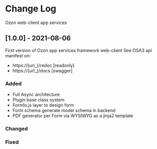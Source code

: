 # Change Log
Ozon web-client app services

## [1.0.0] - 2021-08-06

First version of Ozon app services framework web-client
See OSA3 api manifest on:
 - https://{url_}/redoc [readonly]
 - https://{url_}/docs  [swagger]
 
### Added
 - Full Async architecture
 - Plugin base class system
 - FormIo.js layer to design form 
 - Form schema generate model schema in backend
 - PDF generator per Form via WYSIWYG as a jinja2  template

### Changed

### Fixed

